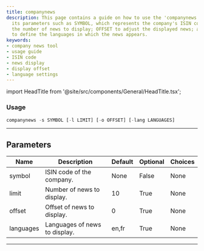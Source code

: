 ```yaml
---
title: companynews
description: This page contains a guide on how to use the 'companynews' tool and set
  its parameters such as SYMBOL, which represents the company's ISIN code; LIMIT for
  the number of news to display; OFFSET to adjust the displayed news; and LANGUAGES
  to define the languages in which the news appears.
keywords:
- company news tool
- usage guide
- ISIN code
- news display
- display offset
- language settings
---
```


import HeadTitle from '@site/src/components/General/HeadTitle.tsx';

<HeadTitle title="companynews - Degiro - Brokers - Portfolio - Reference | OpenBB Terminal Docs" />



### Usage

```python
companynews -s SYMBOL [-l LIMIT] [-o OFFSET] [-lang LANGUAGES]
```

---

## Parameters

| Name | Description | Default | Optional | Choices |
| ---- | ----------- | ------- | -------- | ------- |
| symbol | ISIN code of the company. | None | False | None |
| limit | Number of news to display. | 10 | True | None |
| offset | Offset of news to display. | 0 | True | None |
| languages | Languages of news to display. | en,fr | True | None |

---
